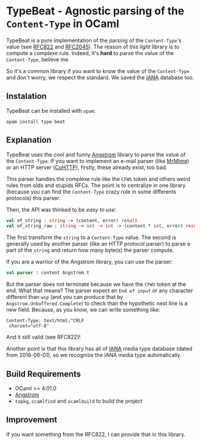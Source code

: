TypeBeat - Agnostic parsing of the `Content-Type` in OCaml
==========================================================

TypeBeat is a pure implementation of the parsing of the `Content-Type`'s value
(see [RFC822](https://tools.ietf.org/html/rfc822)
and [RFC2045](https://tools.ietf.org/html/rfc2045)). The reason of this *light*
library is to compute a complexe rule. Indeed, it's __hard__ to parse the value
of the `Content-Type`, believe me.

So it's a common library if you want to know the value of the `Content-Type` and
don't worry, we respect the standard. We saved
the [IANA](https://www.iana.org/assignments/media-types/media-types.xhtml)
database too.

## Instalation

TypeBeat can be installed with `opam`:

    opam install type-beat

## Explanation

TypeBeat uses the cool and funny [Angstrom](https://github.com/) library to
parse the value of the `Content-Type`. If you want to implement an e-mail parser
(like [MrMime](https://github.com/oklm-wsh/MrMime)) or an HTTP server
([CoHTTP](https://github.com/mirage/ocaml-cohttp)), firstly, these already
exist, too bad.

This parser handles the complexe rule like the `CFWS` token and others weird
rules from olds and stupids RFCs. The point is to centralize in one library
(because you can find the `Content-Type` crazy rule in some differents
protocols) this parser.

Then, the API was thinked to be *easy to use*:

```ocaml
val of_string : string -> (content, error) result
val of_string_raw : string -> int -> int -> (content * int, error) result
```

The first transform the `string` to a `Content-Type` value. The second is
generally used by another parser (like an HTTP protocol parser) to parse a part
of the `string` and return how many byte(s) the parser compute.

If you are a warrior of the Angstrom library, you can use the parser:

```ocaml
val parser : content Angstrom.t
```

But the parser does not terminate because we have the `CFWS` token at the end.
What that means? The parser expect an `End of input` or any character different
than `wsp` (and you can produce that by `Angstrom.Unbuffered.Complete`) to check
than the hypothetic next line is a new field. Because, as you know, we can write
something like:

```
Content-Type: text/html;^CRLF
 charset="utf-8"
```

And it still valid (see RFC822)!

Another point is that this library has all
of [IANA](https://www.iana.org/assignments/media-types/media-types.xhtml) media
type database (dated from 2016-06-01), so we recognize the IANA media type
automatically.

## Build Requirements

 * OCaml >= 4.01.0
 * [Angstrom](https://github.com/inhabitedtype/angstrom)
 * `topkg`, `ocamlfind` and `ocamlbuild` to build the project

## Improvement

If you want something from the RFC822, I can provide that in this library.
